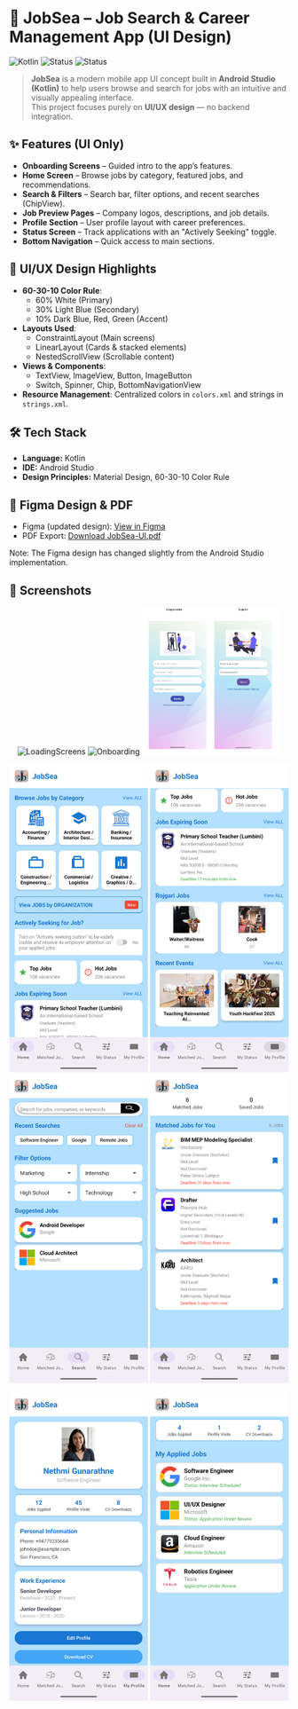 # 📱 JobSea – Job Search & Career Management App (UI Design)

![Kotlin](https://img.shields.io/badge/Kotlin-Android_Studio-orange?style=for-the-badge&logo=kotlin)
![Status](https://img.shields.io/badge/Type-UI_Only-lightgrey?style=for-the-badge)
![Status](https://img.shields.io/badge/Status-Completed-success?style=for-the-badge)

> **JobSea** is a modern mobile app UI concept built in **Android Studio (Kotlin)** to help users browse and search for jobs with an intuitive and visually appealing interface.  
> This project focuses purely on **UI/UX design** — no backend integration.


## ✨ Features (UI Only)
- **Onboarding Screens** – Guided intro to the app’s features.  
- **Home Screen** – Browse jobs by category, featured jobs, and recommendations.  
- **Search & Filters** – Search bar, filter options, and recent searches (ChipView).  
- **Job Preview Pages** – Company logos, descriptions, and job details.  
- **Profile Section** – User profile layout with career preferences.  
- **Status Screen** – Track applications with an "Actively Seeking" toggle.  
- **Bottom Navigation** – Quick access to main sections.


## 🎨 UI/UX Design Highlights
- **60-30-10 Color Rule**:  
  - 60% White (Primary)  
  - 30% Light Blue (Secondary)  
  - 10% Dark Blue, Red, Green (Accent)
- **Layouts Used**:  
  - ConstraintLayout (Main screens)  
  - LinearLayout (Cards & stacked elements)  
  - NestedScrollView (Scrollable content)
- **Views & Components**:  
  - TextView, ImageView, Button, ImageButton  
  - Switch, Spinner, Chip, BottomNavigationView
- **Resource Management**: Centralized colors in `colors.xml` and strings in `strings.xml`.


## 🛠 Tech Stack
- **Language:** Kotlin  
- **IDE:** Android Studio  
- **Design Principles:** Material Design, 60-30-10 Color Rule  


## 🔗 Figma Design & PDF
- Figma (updated design): [View in Figma](https://www.figma.com/design/9aUBCO2ZSLV2UHZvpISDjq/Lab-exam-01?node-id=0-1&t=1K298T9Xrf3YOnLb-1)
- PDF Export: [Download JobSea-UI.pdf](JobSea-UI.pdf)

Note: The Figma design has changed slightly from the Android Studio implementation.

<!-- Replace the placeholder link above and ensure design/JobSea-UI.pdf exists in your repo -->


## 📸 Screenshots

<p align="center">
  <img src="onboardings.png" alt="LoadingScreens" width="250" />
  <img src="on boarding.png" alt="Onboarding" width="250" />
  <img src="signup and signin.png" alt="SignUp and SignIn" width="250" />
</p>
<p align="center">
  <img src="home.png" alt="home1" width="250" />
  <img src="home2.png" alt="home2" width="250" />
  <img src="search.png" alt="Search" width="250" />
  <img src="matched jobs.png" alt="Matched Jobs" width="250" />
</p>
<p align="center">
  <img src="profile.png" alt="Profile" width="250" />
  <img src="my status.png" alt="Status" width="250" />
</p>

<!-- Put your actual images in a /screenshots folder and update filenames if needed -->






